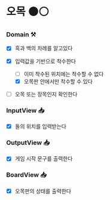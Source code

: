 # 오목 ⚫️⚪️
### Domain  ⚒️
- [x] 흑과 백의 차례를 알고있다
- [x] 입력값을 기반으로 착수한다
    - [ ] 이미 착수된 위치에는 착수할 수 없다
    - [x] 오목판 안에서만 착수할 수 있다
- [ ] 오목 또는 장목인지 확인한다


### InputView 📥
- [x] 돌의 위치를 입력받는다

### OutputView 📥
- [x] 게임 시작 문구를 출력한다

### BoardView 📥
- [x] 오목판의 상태를 출력한다
